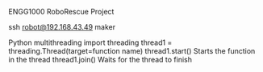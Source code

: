 ENGG1000 RoboRescue Project

ssh robot@192.168.43.49
maker

Python multithreading
import threading
thread1 = threading.Thread(target=function name)
thread1.start() Starts the function in the thread
thread1.join() Waits for the thread to finish
